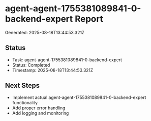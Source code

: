 # agent-agent-1755381089841-0-backend-expert Report

Generated: 2025-08-18T13:44:53.321Z

## Status
- Task: agent-agent-1755381089841-0-backend-expert
- Status: Completed
- Timestamp: 2025-08-18T13:44:53.321Z

## Next Steps
- Implement actual agent-agent-1755381089841-0-backend-expert functionality
- Add proper error handling
- Add logging and monitoring

